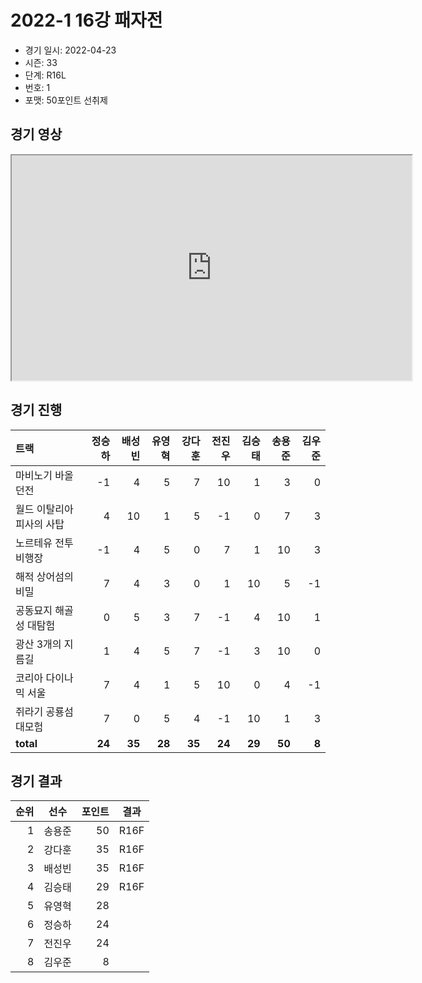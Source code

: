 # 2022-1 16강 패자전

- 경기 일시: 2022-04-23
- 시즌: 33
- 단계: R16L
- 번호: 1
- 포맷: 50포인트 선취제





## 경기 영상
<iframe width="640" height="360" allow="fullscreen;"
src="https://www.youtube.com/embed/f224Px2D6II">
</iframe>

## 경기 진행

| 트랙 | 정승하 | 배성빈 | 유영혁 | 강다훈 | 전진우 | 김승태 | 송용준 | 김우준 |
|:---|---:|---:|---:|---:|---:|---:|---:|---:|
| 마비노기 바올 던전 | -1 | 4 | 5 | 7 | 10 | 1 | 3 | 0 |
| 월드 이탈리아 피사의 사탑 | 4 | 10 | 1 | 5 | -1 | 0 | 7 | 3 |
| 노르테유 전투비행장 | -1 | 4 | 5 | 0 | 7 | 1 | 10 | 3 |
| 해적 상어섬의 비밀 | 7 | 4 | 3 | 0 | 1 | 10 | 5 | -1 |
| 공동묘지 해골성 대탐험 | 0 | 5 | 3 | 7 | -1 | 4 | 10 | 1 |
| 광산 3개의 지름길 | 1 | 4 | 5 | 7 | -1 | 3 | 10 | 0 |
| 코리아 다이나믹 서울 | 7 | 4 | 1 | 5 | 10 | 0 | 4 | -1 |
| 쥐라기 공룡섬 대모험 | 7 | 0 | 5 | 4 | -1 | 10 | 1 | 3 |
| __total__ | __24__ | __35__ | __28__ | __35__ | __24__ | __29__ | __50__ | __8__ |




## 경기 결과

| 순위 | 선수 | 포인트 | 결과 |
|---:|:---:|---:|:---:|
| 1 | 송용준 | 50 | R16F |
| 2 | 강다훈 | 35 | R16F |
| 3 | 배성빈 | 35 | R16F |
| 4 | 김승태 | 29 | R16F |
| 5 | 유영혁 | 28 |  |
| 6 | 정승하 | 24 |  |
| 7 | 전진우 | 24 |  |
| 8 | 김우준 | 8 |  |

